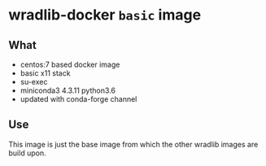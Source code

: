 # wradlib-docker `basic` image

## What

- centos:7 based docker image
- basic x11 stack
- su-exec
- miniconda3 4.3.11 python3.6
- updated with conda-forge channel

## Use

This image is just the base image from which the other wradlib images are build upon.
